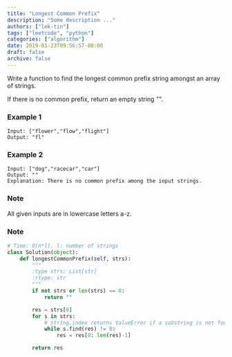 ```yaml
---
title: "Longest Common Prefix"
description: "Some description ..."
authors: ["lek-tin"]
tags: ["leetcode", "python"]
categories: ["algorithm"]
date: 2019-01-23T09:56:57-08:00
draft: false
archive: false
---
```

Write a function to find the longest common prefix string amongst an array of strings.

If there is no common prefix, return an empty string "".

### Example 1
```
Input: ["flower","flow","flight"]
Output: "fl"
```
### Example 2
```
Input: ["dog","racecar","car"]
Output: ""
Explanation: There is no common prefix among the input strings.
```
### Note
All given inputs are in lowercase letters a-z.
### Note
```python
# Time: O(n*l), l: number of strings
class Solution(object):
    def longestCommonPrefix(self, strs):
        """
        :type strs: List[str]
        :rtype: str
        """
        if not strs or len(strs) == 0:
            return ""

        res = strs[0]
        for s in strs:
            # string.index returns ValueError if a substring is not found
            while s.find(res) != 0:
                res = res[0: len(res)-1]

        return res
```